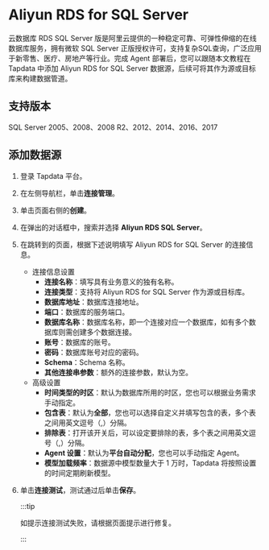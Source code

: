 # Aliyun RDS for SQL Server

云数据库 RDS SQL Server 版是阿里云提供的一种稳定可靠、可弹性伸缩的在线数据库服务，拥有微软 SQL Server 正版授权许可，支持复杂SQL查询，广泛应用于新零售、医疗、房地产等行业。完成 Agent 部署后，您可以跟随本文教程在 Tapdata 中添加 Aliyun RDS for SQL Server 数据源，后续可将其作为源或目标库来构建数据管道。


## 支持版本

SQL Server 2005、2008、2008 R2、2012、2014、2016、2017

## 添加数据源

1. 登录 Tapdata 平台。

2. 在左侧导航栏，单击**连接管理**。

3. 单击页面右侧的**创建**。

4. 在弹出的对话框中，搜索并选择 **Aliyun RDS SQL Server**。

5. 在跳转到的页面，根据下述说明填写 Aliyun RDS for SQL Server 的连接信息。

   * 连接信息设置
      * **连接名称**：填写具有业务意义的独有名称。
      * **连接类型**：支持将 Aliyun RDS for SQL Server 作为源或目标库。
      * **数据库地址**：数据库连接地址。
      * **端口**：数据库的服务端口。
      * **数据库名称**：数据库名称，即一个连接对应一个数据库，如有多个数据库则需创建多个数据连接。
      * **账号**：数据库的账号。
      * **密码**：数据库账号对应的密码。
      * **Schema**：Schema 名称。
      * **其他连接串参数**：额外的连接参数，默认为空。
   * 高级设置
      * **时间类型的时区**：默认为数据库所用的时区，您也可以根据业务需求手动指定。
      * **包含表**：默认为**全部**，您也可以选择自定义并填写包含的表，多个表之间用英文逗号（,）分隔。
      * **排除表**：打开该开关后，可以设定要排除的表，多个表之间用英文逗号（,）分隔。
      * **Agent 设置**：默认为**平台自动分配**，您也可以手动指定 Agent。
      * **模型加载频率**：数据源中模型数量大于 1 万时，Tapdata 将按照设置的时间定期刷新模型。
   
6. 单击**连接测试**，测试通过后单击**保存**。

   :::tip

   如提示连接测试失败，请根据页面提示进行修复。

   :::

